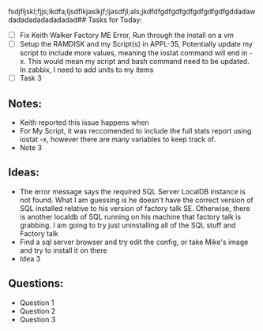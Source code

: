 fsdjfljskl;fjjs;lkdfa;ljsdflkjaslkjf;ljasdfjl;als;jkdfdfgdfgdfgdfgdfgdfgdfgddadawdadadadadadadadad## Tasks for Today:

- [ ] Fix Keith Walker Factory ME Error, Run through the install on a vm
- [ ] Setup the RAMDISK and my Script(s) in APPL-35, Potentially update my script to include more values, meaning the iostat command will end in -x. This would mean my script and bash command need to be updated. In zabbix, I need to add units to my items
- [ ] Task 3

## Notes:

- Keith reported this issue happens when 
- For My Script, it was reccomended to include the full stats report using iostat -x, however there are many variables to keep track of. 
- Note 3

## Ideas:

- The error message says  the required SQL Server LocalDB instance is not found. What I am guessing is he doesn't have the correct version of SQL installed relative to his version of factory talk SE. Otherwise, there is another localdb of SQL running on his machine that factory talk is grabbing. I am going to try just uninstalling all of the SQL stuff and Factory talk
- Find a sql server browser and try edit the config, or take Mike's image and try to install it on there
- Idea 3

## Questions:

- Question 1
- Question 2
- Question 3
